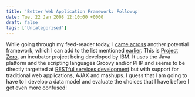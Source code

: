 ```yaml
---
title: 'Better Web Application Framework: Followup'
date: Tue, 22 Jan 2008 12:10:00 +0000
draft: false
tags: ['Uncategorised']
---
```


While going through my feed-reader today, I [came across](http://www.infoq.com/interviews/project-zero-cuomo) another potential framework, which I can add to the list mentioned [earlier](/2008/01/better-web-application-framework.html). This is [Project Zero](http://www.projectzero.org/), an incubator project being developed by IBM. It uses the Java platform and the scripting languages Groovy and/or PHP and seems to be directly targetted at [RESTful services development](http://en.wikipedia.org/wiki/Representational_State_Transfer) but with support for traditional web applications, AJAX and mashups. I guess that I am going to have to I develop a data model and evaluate the choices that I have before I get even more confused!